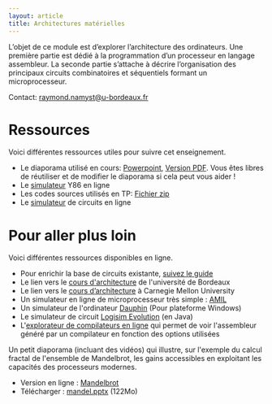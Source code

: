 ```yaml
---
layout: article
title: Architectures matérielles
---
```


L’objet de ce module est d’explorer l’architecture des ordinateurs. Une
première partie est dédié à la programmation d’un processeur en
langage assembleur. La seconde partie s’attache à décrire
l’organisation des principaux circuits combinatoires et séquentiels
formant un microprocesseur.

Contact: [raymond.namyst@u-bordeaux.fr](mailto:raymond.namyst@u-bordeaux.fr)

# Ressources

Voici différentes ressources utiles pour suivre cet enseignement.
* Le diaporama utilisé en cours:
  [Powerpoint](https://1drv.ms/p/s!AqGLVIYeeJoUgZkvP9kIIPmbF6xetQ),
  [Version PDF](https://1drv.ms/b/s!AqGLVIYeeJoUgZwk195w_zssQYPzXw?e=7KoptW). Vous
  êtes libres de réutiliser et de modifier le diaporama si cela peut
  vous aider !
* Le
  [simulateur](http://dept-info.labri.fr/ENSEIGNEMENT/archi/js-y86/)
  Y86 en ligne
* Les codes sources utilisés en TP: [Fichier zip](./y86sources.zip)
* Le
  [simulateur](http://dept-info.labri.fr/ENSEIGNEMENT/archi/circuits/blank-teacher.html)
  de circuits en ligne

# Pour aller plus loin

Voici différentes ressources disponibles en ligne.

* Pour enrichir la base de circuits existante, [suivez le guide](guide_simcir.md)
* Le lien vers le
  [cours d'architecture](http://dept-info.labri.fr/ENSEIGNEMENT/archi/)
  de l'université de Bordeaux
* Le lien vers le [cours d’architecture](https://csapp.cs.cmu.edu/) à Carnegie Mellon University
* Un simulateur en ligne de microprocesseur très simple :
[AMIL](http://www.fil.univ-lille1.fr/~levaire/amill1s1/)
* Un simulateur de l'ordinateur
[Dauphin](https://www.epsitec.ch/dauphin/) (Pour plateforme Windows)
* Le simulateur de circuit
  [Logisim Evolution](https://github.com/reds-heig/logisim-evolution)
  (en Java)
* L'[explorateur de compilateurs en ligne](https://godbolt.org) qui
  permet de voir l'assembleur généré par un compilateur en fonction
  des options utilisées

Un petit diaporama (incluant des vidéos) qui illustre, sur l'exemple du
calcul fractal de l'ensemble de Mandelbrot, les gains accessibles en
exploitant les capacités des processeurs modernes.

* Version en ligne :
[Mandelbrot](https://1drv.ms/p/s!AqGLVIYeeJoUgZwnUEoxUkOW7NCfZw?e=lAeyiG)
* Télécharger :
  [mandel.pptx](http://raymond.namyst.emi.u-bordeaux.fr/no_link/DIU/) (122Mo)
